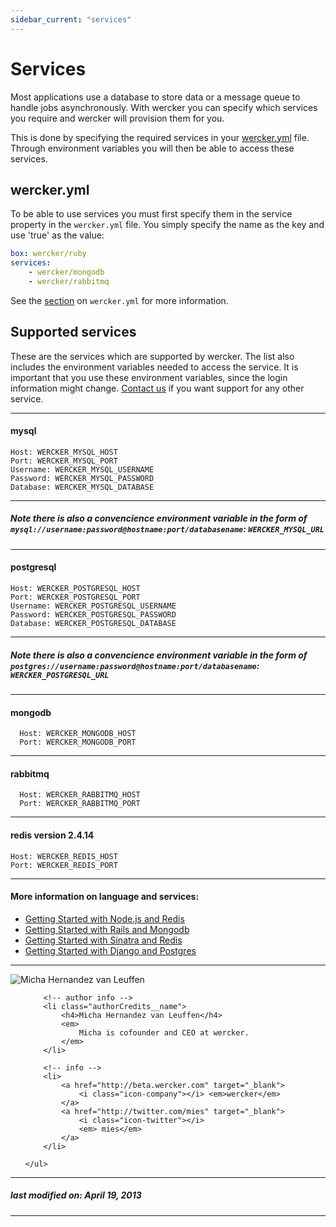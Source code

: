 ```yaml
---
sidebar_current: "services"
---
```


# Services

Most applications use a database to store data or a message queue to handle jobs asynchronously. With wercker you can specify which services you require and wercker will provision them for you.

This is done by specifying the required services in your [wercker.yml](/articles/werckeryml/) file. Through environment variables you will then be able to access these services.

## wercker.yml

To be able to use services you must first specify them in the service property in the `wercker.yml` file. You simply specify the name as the key and use 'true' as the value:


``` yaml
box: wercker/ruby
services:
    - wercker/mongodb
    - wercker/rabbitmq
```

See the [section](/articles/werckeryml/) on `wercker.yml` for more information.

## Supported services

These are the services which are supported by wercker. The list also includes the environment variables needed to access the service. It is important that you use these environment variables, since the login information might change. [Contact us](mailto:pleasemailus@wercker.com) if you want support for any other service.

****

#### mysql


    Host: WERCKER_MYSQL_HOST
    Port: WERCKER_MYSQL_PORT
    Username: WERCKER_MYSQL_USERNAME
    Password: WERCKER_MYSQL_PASSWORD
    Database: WERCKER_MYSQL_DATABASE

****
##### Note there is also a convencience environment variable in the form of `mysql://username:password@hostname:port/databasename`: `WERCKER_MYSQL_URL`
****

#### postgresql


    Host: WERCKER_POSTGRESQL_HOST
    Port: WERCKER_POSTGRESQL_PORT
    Username: WERCKER_POSTGRESQL_USERNAME
    Password: WERCKER_POSTGRESQL_PASSWORD
    Database: WERCKER_POSTGRESQL_DATABASE


****
##### Note there is also a convencience environment variable in the form of `postgres://username:password@hostname:port/databasename`: `WERCKER_POSTGRESQL_URL`
****

#### mongodb

      Host: WERCKER_MONGODB_HOST
      Port: WERCKER_MONGODB_PORT


****

#### rabbitmq

      Host: WERCKER_RABBITMQ_HOST
      Port: WERCKER_RABBITMQ_PORT


****

#### redis version 2.4.14

    Host: WERCKER_REDIS_HOST
    Port: WERCKER_REDIS_PORT

****


#### More information on language and services:

* [Getting Started with Node.js and Redis](/articles/languages/nodejs/nodejs-redis.html)
* [Getting Started with Rails and Mongodb](/articles/languages/ruby/rails-mongoid.html)
* [Getting Started with Sinatra and Redis](/articles/languages/ruby/sinatra-redis.html)
* [Getting Started with Django and Postgres](/articles/languages/python/django-postgres.html)


-------

<div class="authorCredits">
    <span class="profile-picture">
        <img src="https://secure.gravatar.com/avatar/d4b19718f9748779d7cf18c6303dc17f?d=identicon&s=192" alt="Micha Hernandez van Leuffen"/>
    </span>
    <ul class="authorCredits">

        <!-- author info -->
        <li class="authorCredits__name">
            <h4>Micha Hernandez van Leuffen</h4>
            <em>
                Micha is cofounder and CEO at wercker.
            </em>
        </li>

        <!-- info -->
        <li>
            <a href="http://beta.wercker.com" target="_blank">
                <i class="icon-company"></i> <em>wercker</em>
            </a>
            <a href="http://twitter.com/mies" target="_blank">
                <i class="icon-twitter"></i>
                <em> mies</em>
            </a>
        </li>

    </ul>
</div>

-------
##### last modified on: April 19, 2013
-------
